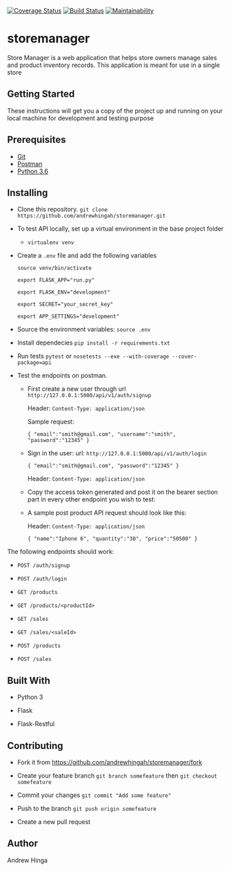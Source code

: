 [![Coverage Status](https://coveralls.io/repos/github/andrewhingah/storemanager/badge.svg?branch=ch-host-on-heroku-api-%23161360493)](https://coveralls.io/github/andrewhingah/storemanager?branch=ch-host-on-heroku-api-%23161360493)
[![Build Status](https://travis-ci.com/andrewhingah/storemanager.svg?branch=ch-fix-error-in-badges-%23161313720)](https://travis-ci.com/andrewhingah/storemanager)
[![Maintainability](https://api.codeclimate.com/v1/badges/521089bff51ec7ab1d6d/maintainability)](https://codeclimate.com/github/andrewhingah/storemanager/maintainability)
# storemanager
Store Manager is a web application that helps store owners manage sales and product inventory records. This application is meant for use in a single store

## Getting Started

These instructions will get you a copy of the project up and running on your local machine for development and testing purpose

## Prerequisites

- [Git](https://git-scm.com/downloads)
- [Postman](https://www.getpostman.com/apps)
- [Python 3.6](https://www.python.org/)

## Installing

- Clone this repository. `git clone https://github.com/andrewhingah/storemanager.git`


- To test API locally, set up a virtual environment in the base project folder

	- `virtualenv venv`

- Create a `.env` file and add the following variables

	`source venv/bin/activate`

	`export FLASK_APP="run.py"`

	`export FLASK_ENV="development"`

	`export SECRET="your_secret_key"`

	`export APP_SETTINGS="development"`


- Source the environment variables: `source .env`

- Install dependecies `pip install -r requirements.txt`

- Run tests `pytest` or `nosetests --exe --with-coverage --cover-package=api`

- Test the endpoints on postman.

	- First create a new user through url `http://127.0.0.1:5000/api/v1/auth/signup`

		Header: `Content-Type: application/json`

		Sample request:

		`{
			"email":"smith@gmail.com",
			"username":"smith",
			"password":"12345"
		}`

	- Sign in the user: url: `http://127.0.0.1:5000/api/v1/auth/login`

		`{
			"email":"smith@gmail.com",
			"password":"12345"
		}`


		Header: `Content-Type: application/json`

	- Copy the access token generated and post it on the bearer section part in every other endpoint you wish to test:

	- A sample post product API request should look like this:

		Header: `Content-Type: application/json`

		`{
			"name":"Iphone 6",
			"quantity":"30",
			"price":"50500"
		}`

The following endpoints should work:

- `POST /auth/signup`

- `POST /auth/login`

- `GET /products`

- `GET /products/<productId>`

- `GET /sales`

- `GET /sales/<saleId>`

- `POST /products`

- `POST /sales`

## Built With

- Python 3

- Flask

- Flask-Restful

## Contributing

- Fork it from https://github.com/andrewhingah/storemanager/fork

- Create your feature branch `git branch somefeature` then `git checkout somefeature`

- Commit your changes `git commit "Add some feature"`

- Push to the branch `git push origin somefeature`

- Create a new pull request

## Author

Andrew Hinga